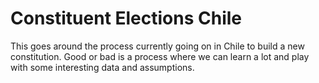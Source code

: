 # Constituent Elections Chile
This goes around the process currently going on in Chile to build a new constitution. Good or bad is a process where we can learn a lot and play with some interesting data and assumptions.
